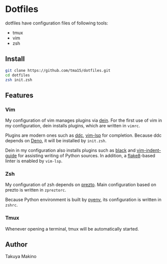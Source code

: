 # Dotfiles
dotfiles have configuration files of following tools:

- tmux
- vim
- zsh

## Install
```sh
git clone https://github.com/tma15/dotfiles.git
cd dotfiles
zsh init.zsh
```

## Features
### Vim
My configuration of vim manages plugins via [dein](https://github.com/Shougo/dein.vim).
For the first use of vim in my configuration, dein installs plugins, which are written in `vimrc`.

Plugins are modern ones such as [ddc](https://github.com/Shougo/ddc.vim), [vim-lsp](https://github.com/prabirshrestha/vim-lsp) for completion.
Because ddc depends on [Deno](https://deno.land/), it will be installed by `init.zsh`.

Dein in my configuration also installs plugins such as [black](https://github.com/psf/black) and [vim-indent-guide](https://github.com/thaerkh/vim-indentguides) for assisting writing of Python sources.
In addition, a [flake8](https://flake8.pycqa.org/en/latest/)-based linter is enabled by `vim-lsp`.

### Zsh
My configuration of zsh depends on [prezto](https://github.com/sorin-ionescu/prezto).
Main configuration based on prezto is written in `zpreztorc`.

Because Python environment is built by [pyenv](https://github.com/pyenv/pyenv), its configuration is written in `zshrc`.

### Tmux
Whenever opening a terminal, tmux will be automatically started.

## Author
Takuya Makino
